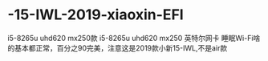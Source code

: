 # -15-IWL-2019-xiaoxin-EFI
i5-8265u uhd620 mx250款
i5-8265u
uhd620
mx250
英特尔网卡
睡眠Wi-Fi啥的基本都正常，百分之90完美，注意这是2019款小新15-IWL,不是air款
